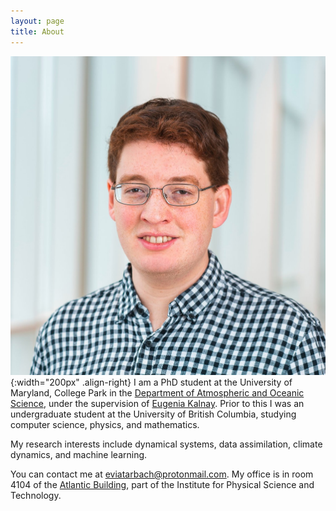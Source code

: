 ```yaml
---
layout: page
title: About
---
```

![Eviatar Bach](/assets/headshot.JPG){:width="200px" .align-right}
I am a PhD student at the University of Maryland, College Park in the <a href="https://www.atmos.umd.edu/">Department of Atmospheric and Oceanic Science</a>, under the supervision of <a href="http://www.atmos.umd.edu/~ekalnay/">Eugenia Kalnay</a>. Prior to this I was an undergraduate student at the University of British Columbia, studying computer science, physics, and mathematics.

My research interests include dynamical systems, data assimilation, climate dynamics, and machine learning.

You can contact me at [eviatarbach@protonmail.com](mailto:eviatarbach@protonmail.com). My office is in room 4104 of the <a href="https://www.google.com/maps/place/Atlantic+Building/@38.9910024,-76.9447471,17z/data=!3m1!4b1!4m5!3m4!1s0x89b7c6988b6256cf:0x3c2cb8d40a8d59c8!8m2!3d38.9909983!4d-76.9425531">Atlantic Building</a>, part of the Institute for Physical Science and Technology.

